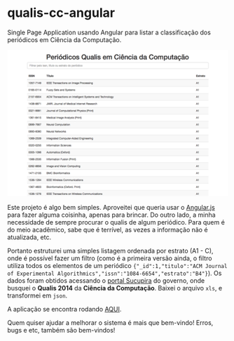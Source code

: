 # qualis-cc-angular

Single Page Application usando Angular para listar a classificação dos periódicos em Ciência da Computação.

![Image of Yaktocat](screenshot.png)

Este projeto é algo bem simples. Aproveitei que queria usar o [Angular.js](https://angularjs.org) para fazer alguma coisinha, apenas para brincar. Do outro lado, a minha necessidade de sempre procurar o qualis de algum periódico. Para quem é do meio acadêmico, sabe que é terrível, as vezes a informação não é atualizada, etc.

Portanto estruturei uma simples listagem ordenada por estrato (A1 - C), onde é possível fazer um filtro (como é a primeira versão ainda, o filtro utiliza todos os elementos de um periódico `{"_id":1,"titulo":"ACM Journal of Experimental Algorithmics","issn":"1084-6654","estrato":"B4"}`). Os dados foram obtidos acessando o [portal Sucupira](http://sucupira.capes.gov.br/) do governo, onde busquei o **Qualis 2014** da **Ciência da Computação**. Baixei o arquivo `xls`, e transformei em `json`.

A aplicação se encontra rodando [AQUI](https://qualiscc.herokuapp.com).

Quem quiser ajudar a melhorar o sistema é mais que bem-vindo! Erros, bugs e etc, também são bem-vindos!
